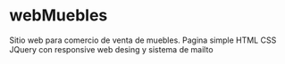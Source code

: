 webMuebles
==========
Sitio web para comercio de venta de muebles.
Pagina simple HTML CSS JQuery con responsive web desing y sistema de mailto
